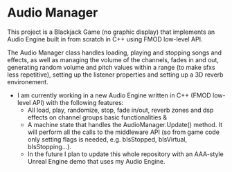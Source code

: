 # Audio Manager

This project is a Blackjack Game (no graphic display) that implements an Audio Engine built in from scratch in C++ using FMOD low-level API.

The Audio Manager class handles loading, playing and stopping songs and effects, as well as managing the volume of the channels, fades in and out, generating random volume and pitch values within a range (to make sfxs less repetitive), setting up the listener properties and setting up a 3D reverb environement.



* I am currently working in a new Audio Engine written in C++ (FMOD low-level API) with the following features:
    * All load, play, randomize, stop, fade in/out, reverb zones and dsp effects on channel groups basic functionalities &
    * A machine state that handles the AudioManager.Update() method. It will perform all the calls to the middleware API (so from game code only setting flags is needed, e.g. bIsStopped, bIsVirtual, bIsStopping...).
    * In the future I plan to update this whole repository with an AAA-style Unreal Engine demo that uses my Audio Engine.
